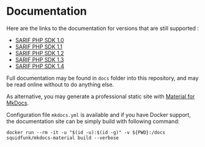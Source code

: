 # Documentation

Here are the links to the documentation for versions that are still supported : 

- [SARIF PHP SDK 1.0](https://llaville.github.io/sarif-php-sdk/1.0/)
- [SARIF PHP SDK 1.1](https://llaville.github.io/sarif-php-sdk/1.1/)
- [SARIF PHP SDK 1.2](https://llaville.github.io/sarif-php-sdk/1.2/)
- [SARIF PHP SDK 1.3](https://llaville.github.io/sarif-php-sdk/1.3/)
- [SARIF PHP SDK 1.4](https://llaville.github.io/sarif-php-sdk/1.4/)

Full documentation may be found in `docs` folder into this repository, and may be read online without to do anything else.

As alternative, you may generate a professional static site with [Material for MkDocs][mkdocs-material].

Configuration file `mkdocs.yml` is available and if you have Docker support, 
the documentation site can be simply build with following command:

```shell
docker run --rm -it -u "$(id -u):$(id -g)" -v ${PWD}:/docs squidfunk/mkdocs-material build --verbose
```

[mkdocs-material]: https://github.com/squidfunk/mkdocs-material
